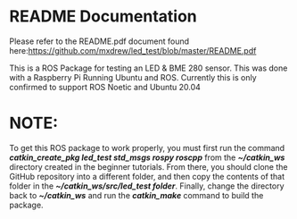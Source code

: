 # README Documentation

Please refer to the README.pdf document found here:https://github.com/mxdrew/led_test/blob/master/README.pdf



This is a ROS Package for testing an LED & BME 280 sensor. This was done with a Raspberry Pi Running Ubuntu and ROS. Currently this is only confirmed to support ROS Noetic and Ubuntu 20.04


# NOTE: 
To get this ROS package to work properly, you must first run the command __*catkin_create_pkg led_test std_msgs rospy roscpp*__ from the __*~/catkin_ws*__ directory created in the beginner tutorials. From there, you should clone the GitHub repository into a different folder, and then copy the contents of that folder in the __*~/catkin_ws/src/led_test folder*__. Finally, change the directory back to __*~/catkin_ws*__ and run the __*catkin_make*__ command to build the package.

